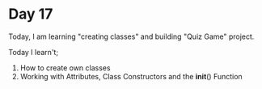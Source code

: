 # Day 17
Today, I am learning "creating classes" and building "Quiz Game" project.

Today I learn't;
1. How to create own classes
2. Working with Attributes, Class Constructors and the __init__() Function